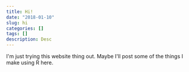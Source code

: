 ```yaml
---
title: Hi!
date: "2018-01-10"
slug: hi
categories: []
tags: []
description: Desc
---
```


I'm just trying this website thing out. Maybe I'll post some of the things I make using R here.